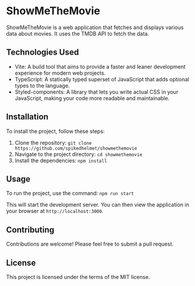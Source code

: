 # ShowMeTheMovie

ShowMeTheMovie is a web application that fetches and displays various data about movies. It uses the TMDB API to fetch the data.

## Technologies Used

- Vite: A build tool that aims to provide a faster and leaner development experience for modern web projects.
- TypeScript: A statically typed superset of JavaScript that adds optional types to the language.
- Styled-components: A library that lets you write actual CSS in your JavaScript, making your code more readable and maintainable.

## Installation

To install the project, follow these steps:

1. Clone the repository: `git clone https://github.com/spikedhelmet/showmethemovie`
2. Navigate to the project directory: `cd showmethemovie`
3. Install the dependencies: `npm install`

## Usage

To run the project, use the command: `npm run start`

This will start the development server. You can then view the application in your browser at `http://localhost:3000`.

## Contributing

Contributions are welcome! Please feel free to submit a pull request.

## License

This project is licensed under the terms of the MIT license.
